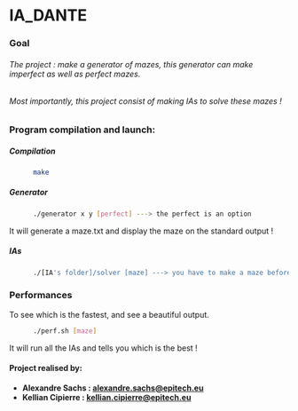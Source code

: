 # IA_DANTE

### Goal
###### The project : make a generator of mazes, this generator can make imperfect as well as perfect mazes.
###### Most importantly, this project consist of making IAs to solve these mazes !

### Program compilation and launch:
##### Compilation
  ```sh
        make
```

##### Generator
  ```sh
        ./generator x y [perfect] ---> the perfect is an option
```
It will generate a maze.txt and display the maze on the standard output !

##### IAs
  ```sh
        ./[IA's folder]/solver [maze] ---> you have to make a maze before or use yours :)
```

### Performances
To see which is the fastest, and see a beautiful output.
  ```sh
        ./perf.sh [maze]
```
It will run all the IAs and tells you which is the best !

#### Project realised by:
- **Alexandre Sachs : [alexandre.sachs@epitech.eu](https://github.com/SachsA)**
- **Kellian Cipierre : [kellian.cipierre@epitech.eu](https://github.com/K6PIR)**
